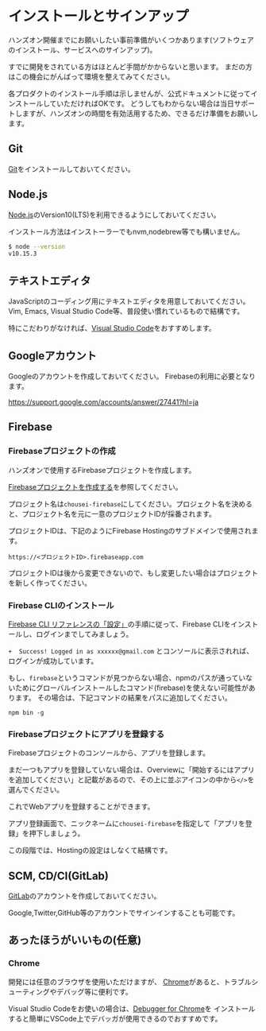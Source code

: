 # インストールとサインアップ

ハンズオン開催までにお願いしたい事前準備がいくつかあります(ソフトウェアのインストール、サービスへのサインアップ)。

すでに開発をされている方はほとんど手間がかからないと思います。
まだの方はこの機会にがんばって環境を整えてみてください。

各プロダクトのインストール手順は示しませんが、公式ドキュメントに従ってインストールしていただければOKです。
どうしてもわからない場合は当日サポートしますが、ハンズオンの時間を有効活用するため、できるだけ準備をお願いします。

## Git

[Git](https://git-scm.com/)をインストールしておいてください。


## Node.js

[Node.js](https://nodejs.org/ja/)のVersion10(LTS)を利用できるようにしておいてください。

インストール方法はインストーラーでもnvm,nodebrew等でも構いません。

``` sh
$ node --version
v10.15.3
```

## テキストエディタ

JavaScriptのコーディング用にテキストエディタを用意しておいてください。
Vim, Emacs, Visual Studio Code等、普段使い慣れているもので結構です。

特にこだわりがなければ、[Visual Studio Code](https://azure.microsoft.com/ja-jp/products/visual-studio-code/)をおすすめします。


## Googleアカウント

Googleのアカウントを作成しておいてください。
Firebaseの利用に必要となります。

https://support.google.com/accounts/answer/27441?hl=ja


## Firebase

### Firebaseプロジェクトの作成
ハンズオンで使用するFirebaseプロジェクトを作成します。

[Firebaseプロジェクトを作成する](https://firebase.google.com/docs/web/setup?hl=ja#create-project)を参照してください。

プロジェクト名は`chousei-firebase`にしてください。プロジェクト名を決めると、プロジェクト名を元に一意のプロジェクトIDが採番されます。

プロジェクトIDは、下記のようにFirebase Hostingのサブドメインで使用されます。

`https://<プロジェクトID>.firebaseapp.com`

プロジェクトIDは後から変更できないので、もし変更したい場合はプロジェクトを新しく作ってください。

### Firebase CLIのインストール

[Firebase CLI リファレンスの「設定」](https://firebase.google.com/docs/cli/?hl=ja#setup)の手順に従って、Firebase CLIをインストールし、ログインまでしてみましょう。

`+  Success! Logged in as xxxxxx@gmail.com`
とコンソールに表示されれば、ログインが成功しています。

もし、`firebase`というコマンドが見つからない場合、npmのパスが通っていないためにグローバルインストールしたコマンド(firebase)を使えない可能性があります。
その場合は、下記コマンドの結果をパスに追加してください。

`npm bin -g`

### Firebaseプロジェクトにアプリを登録する
Firebaseプロジェクトのコンソールから、アプリを登録します。

まだ一つもアプリを登録していない場合は、Overviewに「開始するにはアプリを追加してください」と記載があるので、その上に並ぶアイコンの中から`</>`を選んでください。

これでWebアプリを登録することができます。

アプリ登録画面で、ニックネームに`chousei-firebase`を指定して「アプリを登録」を押下しましょう。

この段階では、Hostingの設定はしなくて結構です。

## SCM, CD/CI(GitLab)

[GitLab](https://about.gitlab.com/)のアカウントを作成しておいてください。

Google,Twitter,GitHub等のアカウントでサインインすることも可能です。


## あったほうがいいもの(任意)

### Chrome

開発には任意のブラウザを使用いただけますが、
[Chrome](https://www.google.com/intl/ja_ALL/chrome/)があると、トラブルシューティングやデバッグ等に便利です。

Visual Studio Codeをお使いの場合は、[Debugger for Chrome](https://marketplace.visualstudio.com/items?itemName=msjsdiag.debugger-for-chrome)を
インストールすると簡単にVSCode上でデバッガが使用できるのでおすすめです。
